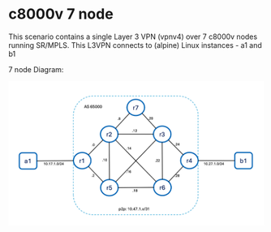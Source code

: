 # c8000v 7 node 

This scenario contains a single Layer 3 VPN (vpnv4) over 7 c8000v nodes running SR/MPLS. This L3VPN connects to (alpine) Linux instances - a1 and b1


7 node Diagram: 

<img alt="2 node" src="c8kv7node.png">